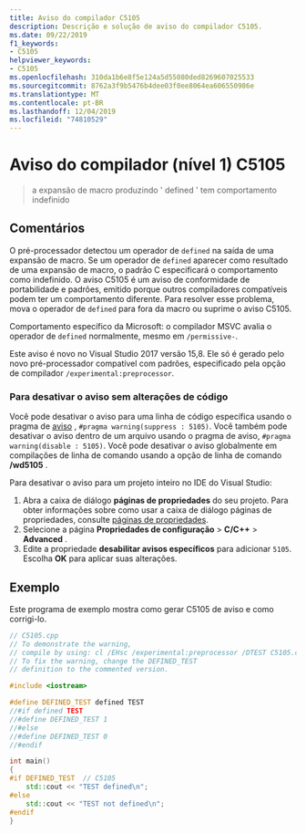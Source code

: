 ```yaml
---
title: Aviso do compilador C5105
description: Descrição e solução de aviso do compilador C5105.
ms.date: 09/22/2019
f1_keywords:
- C5105
helpviewer_keywords:
- C5105
ms.openlocfilehash: 310da1b6e8f5e124a5d55080ded8269607025533
ms.sourcegitcommit: 8762a3f9b5476b4dee03f0ee8064ea606550986e
ms.translationtype: MT
ms.contentlocale: pt-BR
ms.lasthandoff: 12/04/2019
ms.locfileid: "74810529"
---
```

# <a name="compiler-warning-level-1-c5105"></a>Aviso do compilador (nível 1) C5105

> a expansão de macro produzindo ' defined ' tem comportamento indefinido

## <a name="remarks"></a>Comentários

O pré-processador detectou um operador de `defined` na saída de uma expansão de macro. Se um operador de `defined` aparecer como resultado de uma expansão de macro, o padrão C especificará o comportamento como indefinido. O aviso C5105 é um aviso de conformidade de portabilidade e padrões, emitido porque outros compiladores compatíveis podem ter um comportamento diferente. Para resolver esse problema, mova o operador de `defined` para fora da macro ou suprime o aviso C5105.

Comportamento específico da Microsoft: o compilador MSVC avalia o operador de `defined` normalmente, mesmo em `/permissive-`.

Este aviso é novo no Visual Studio 2017 versão 15,8. Ele só é gerado pelo novo pré-processador compatível com padrões, especificado pela opção de compilador `/experimental:preprocessor`.

### <a name="to-turn-off-the-warning-without-code-changes"></a>Para desativar o aviso sem alterações de código

Você pode desativar o aviso para uma linha de código específica usando o pragma de [aviso](../../preprocessor/warning.md) , `#pragma warning(suppress : 5105)`. Você também pode desativar o aviso dentro de um arquivo usando o pragma de aviso, `#pragma warning(disable : 5105)`. Você pode desativar o aviso globalmente em compilações de linha de comando usando a opção de linha de comando **/wd5105** .

Para desativar o aviso para um projeto inteiro no IDE do Visual Studio:

1. Abra a caixa de diálogo **páginas de propriedades** do seu projeto. Para obter informações sobre como usar a caixa de diálogo páginas de propriedades, consulte [páginas de propriedades](../../build/reference/property-pages-visual-cpp.md).
1. Selecione a página **Propriedades de configuração** > **C/C++**  > **Advanced** .
1. Edite a propriedade **desabilitar avisos específicos** para adicionar `5105`. Escolha **OK** para aplicar suas alterações.

## <a name="example"></a>Exemplo

Este programa de exemplo mostra como gerar C5105 de aviso e como corrigi-lo.

```cpp
// C5105.cpp
// To demonstrate the warning,
// compile by using: cl /EHsc /experimental:preprocessor /DTEST C5105.cpp
// To fix the warning, change the DEFINED_TEST
// definition to the commented version.

#include <iostream>

#define DEFINED_TEST defined TEST
//#if defined TEST
//#define DEFINED_TEST 1
//#else
//#define DEFINED_TEST 0
//#endif

int main()
{
#if DEFINED_TEST  // C5105
    std::cout << "TEST defined\n";
#else
    std::cout << "TEST not defined\n";
#endif
}
```

